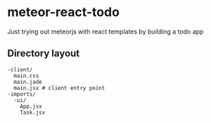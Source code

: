 # meteor-react-todo
Just trying out meteorjs with react templates by building a todo app

## Directory layout
```
-client/
  main.css
  main.jade
  main.jsx # client entry point
-imports/
  -ui/
    App.jsx
    Task.jsx
```
